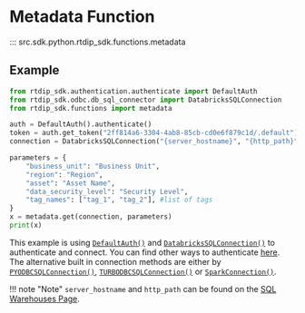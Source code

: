 # Metadata Function
::: src.sdk.python.rtdip_sdk.functions.metadata

## Example
```python
from rtdip_sdk.authentication.authenticate import DefaultAuth
from rtdip_sdk.odbc.db_sql_connector import DatabricksSQLConnection
from rtdip_sdk.functions import metadata

auth = DefaultAuth().authenticate()
token = auth.get_token("2ff814a6-3304-4ab8-85cb-cd0e6f879c1d/.default").token
connection = DatabricksSQLConnection("{server_hostname}", "{http_path}", token)

parameters = {
    "business_unit": "Business Unit",
    "region": "Region", 
    "asset": "Asset Name", 
    "data_security_level": "Security Level",
    "tag_names": ["tag_1", "tag_2"], #list of tags
}
x = metadata.get(connection, parameters)
print(x)
```

This example is using [```DefaultAuth()```](../authentication/azure.md) and [```DatabricksSQLConnection()```](db-sql-connector.md) to authenticate and connect. You can find other ways to authenticate [here](../authentication/azure.md). The alternative built in connection methods are either by [```PYODBCSQLConnection()```](pyodbc-sql-connector.md), [```TURBODBCSQLConnection()```](turbodbc-sql-connector.md) or [```SparkConnection()```](spark-connector.md).

!!! note "Note"
    </b>```server_hostname``` and ```http_path``` can be found on the [SQL Warehouses Page](../../queries/databricks/sql-warehouses.md). <br />